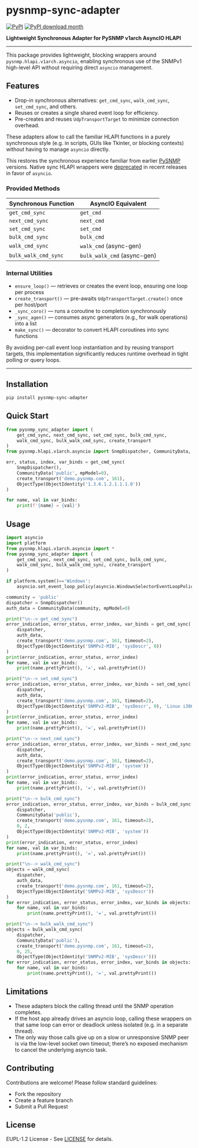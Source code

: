 # pysnmp-sync-adapter[![PyPI](https://img.shields.io/pypi/v/pysnmp-sync-adapter.svg?maxAge=2592000)](https://pypi.org/project/pysnmp-sync-adapter/)[![PyPI download month](https://img.shields.io/pypi/dm/pysnmp-sync-adapter.svg)](https://pypi.python.org/pypi/pysnmp-sync-adapter/)**Lightweight Synchronous Adapter for PySNMP v1arch AsyncIO HLAPI**---This package provides lightweight, blocking wrappers around `pysnmp.hlapi.v1arch.asyncio`, enabling synchronous use of the SNMPv1 high-level API without requiring direct `asyncio` management.## Features* Drop-in synchronous alternatives: `get_cmd_sync`, `walk_cmd_sync`, `set_cmd_sync`, and others.* Reuses or creates a single shared event loop for efficiency.* Pre-creates and reuses `UdpTransportTarget` to minimize connection overhead.These adapters allow to call the familiar HLAPI functions in a purely synchronous style (e.g. in scripts, GUIs like Tkinter, or blocking contexts) without having to manage `asyncio` directly.This restores the synchronous experience familiar from earlier [PySNMP](https://github.com/lextudio/pysnmp) versions. Native sync HLAPI wrappers were [deprecated](https://github.com/lextudio/pysnmp/issues/104) in recent releases in favor of `asyncio`.### Provided Methods| Synchronous Function | AsyncIO Equivalent          || -------------------- | --------------------------- || `get_cmd_sync`       | `get_cmd`                   || `next_cmd_sync`      | `next_cmd`                  || `set_cmd_sync`       | `set_cmd`                   || `bulk_cmd_sync`      | `bulk_cmd`                  || `walk_cmd_sync`      | `walk_cmd` (async-gen)      || `bulk_walk_cmd_sync` | `bulk_walk_cmd` (async-gen) |### Internal Utilities* `ensure_loop()` — retrieves or creates the event loop, ensuring one loop per process* `create_transport()` — pre-awaits `UdpTransportTarget.create()` once per host/port* `_sync_coro()` — runs a coroutine to completion synchronously* `_sync_agen()` — consumes async generators (e.g., for walk operations) into a list* `make_sync()` — decorator to convert HLAPI coroutines into sync functionsBy avoiding per-call event loop instantiation and by reusing transport targets, this implementation significantly reduces runtime overhead in tight polling or query loops.---## Installation```bashpip install pysnmp-sync-adapter```## Quick Start```pythonfrom pysnmp_sync_adapter import (    get_cmd_sync, next_cmd_sync, set_cmd_sync, bulk_cmd_sync,    walk_cmd_sync, bulk_walk_cmd_sync, create_transport)from pysnmp.hlapi.v1arch.asyncio import SnmpDispatcher, CommunityData, ObjectType, ObjectIdentityerr, status, index, var_binds = get_cmd_sync(    SnmpDispatcher(),    CommunityData('public', mpModel=0),    create_transport('demo.pysnmp.com', 161),    ObjectType(ObjectIdentity('1.3.6.1.2.1.1.1.0')))for name, val in var_binds:    print(f'{name} = {val}')```## Usage```pythonimport asyncioimport platformfrom pysnmp.hlapi.v1arch.asyncio import *from pysnmp_sync_adapter import (    get_cmd_sync, next_cmd_sync, set_cmd_sync, bulk_cmd_sync,    walk_cmd_sync, bulk_walk_cmd_sync, create_transport)if platform.system()=='Windows':    asyncio.set_event_loop_policy(asyncio.WindowsSelectorEventLoopPolicy())community = 'public'dispatcher = SnmpDispatcher()auth_data = CommunityData(community, mpModel=0)print("\n--> get_cmd_sync")error_indication, error_status, error_index, var_binds = get_cmd_sync(    dispatcher,    auth_data,    create_transport('demo.pysnmp.com', 161, timeout=2),    ObjectType(ObjectIdentity('SNMPv2-MIB', 'sysDescr', 0)))print(error_indication, error_status, error_index)for name, val in var_binds:    print(name.prettyPrint(), '=', val.prettyPrint())print("\n--> set_cmd_sync")error_indication, error_status, error_index, var_binds = set_cmd_sync(    dispatcher,    auth_data,    create_transport('demo.pysnmp.com', 161, timeout=2),    ObjectType(ObjectIdentity('SNMPv2-MIB', 'sysDescr', 0), 'Linux i386'))print(error_indication, error_status, error_index)for name, val in var_binds:    print(name.prettyPrint(), '=', val.prettyPrint())print("\n--> next_cmd_sync")error_indication, error_status, error_index, var_binds = next_cmd_sync(    dispatcher,    auth_data,    create_transport('demo.pysnmp.com', 161, timeout=2),    ObjectType(ObjectIdentity('SNMPv2-MIB', 'system')))print(error_indication, error_status, error_index)for name, val in var_binds:    print(name.prettyPrint(), '=', val.prettyPrint())print("\n--> bulk_cmd_sync")error_indication, error_status, error_index, var_binds = bulk_cmd_sync(    dispatcher,    CommunityData('public'),    create_transport('demo.pysnmp.com', 161, timeout=2),    0, 2,    ObjectType(ObjectIdentity('SNMPv2-MIB', 'system')))print(error_indication, error_status, error_index)for name, val in var_binds:    print(name.prettyPrint(), '=', val.prettyPrint())print("\n--> walk_cmd_sync")objects = walk_cmd_sync(    dispatcher,    auth_data,    create_transport('demo.pysnmp.com', 161, timeout=2),    ObjectType(ObjectIdentity('SNMPv2-MIB', 'sysDescr')))for error_indication, error_status, error_index, var_binds in objects:    for name, val in var_binds:        print(name.prettyPrint(), '=', val.prettyPrint())print("\n--> bulk_walk_cmd_sync")objects = bulk_walk_cmd_sync(    dispatcher,    CommunityData('public'),    create_transport('demo.pysnmp.com', 161, timeout=2),    0, 25,    ObjectType(ObjectIdentity('SNMPv2-MIB', 'sysDescr')))for error_indication, error_status, error_index, var_binds in objects:    for name, val in var_binds:        print(name.prettyPrint(), '=', val.prettyPrint())```## Limitations- These adapters block the calling thread until the SNMP operation completes.- If the host app already drives an asyncio loop, calling these wrappers on that same loop can error or deadlock unless isolated (e.g. in a separate thread).- The only way those calls give up on a slow or unresponsive SNMP peer is via the low-level socket own timeout; there’s no exposed mechanism to cancel the underlying asyncio task.## ContributingContributions are welcome! Please follow standard guidelines:- Fork the repository- Create a feature branch- Submit a Pull Request## LicenseEUPL-1.2 License - See [LICENSE](LICENSE.txt) for details.